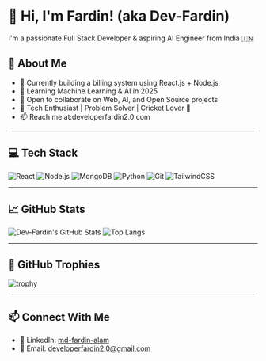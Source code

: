 # 👋 Hi, I'm Fardin! (aka Dev-Fardin)

I'm a passionate Full Stack Developer & aspiring AI Engineer from India 🇮🇳

## 🚀 About Me
- 🔭 Currently building a billing system using React.js + Node.js
- 🌱 Learning Machine Learning & AI in 2025
- 👯 Open to collaborate on Web, AI, and Open Source projects
- 🧠 Tech Enthusiast | Problem Solver | Cricket Lover 🏏
- 📫 Reach me at:developerfardin2.0.com

---

## 💻 Tech Stack

![React](https://img.shields.io/badge/-React-black?style=flat-square&logo=react)
![Node.js](https://img.shields.io/badge/-Node.js-black?style=flat-square&logo=node.js)
![MongoDB](https://img.shields.io/badge/-MongoDB-black?style=flat-square&logo=mongodb)
![Python](https://img.shields.io/badge/-Python-black?style=flat-square&logo=python)
![Git](https://img.shields.io/badge/-Git-black?style=flat-square&logo=git)
![TailwindCSS](https://img.shields.io/badge/-TailwindCSS-black?style=flat-square&logo=tailwind-css)

---

## 📈 GitHub Stats

![Dev-Fardin's GitHub Stats](https://github-readme-stats.vercel.app/api?username=Dev-Fardin&show_icons=true&theme=radical)
![Top Langs](https://github-readme-stats.vercel.app/api/top-langs/?username=Dev-Fardin&layout=compact&theme=radical)

---

## 🧩 GitHub Trophies

[![trophy](https://github-profile-trophy.vercel.app/?username=Dev-Fardin&theme=onedark)](https://github.com/ryo-ma/github-profile-trophy)

---

## 📫 Connect With Me
- 💼 LinkedIn: [md-fardin-alam](https://linkedin.com/in/md-fardin-alam-0349621a1)
- 📧 Email: developerfardin2.0@gmail.com


